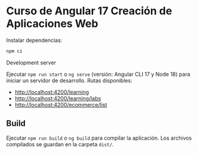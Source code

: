 # Curso de Angular 17 Creación de Aplicaciones Web

Instalar dependencias:

```bash
npm ci
```

Development server

Ejecutar `npm run start` o `ng serve` (versión: Angular CLI 17 y Node 18) para iniciar un servidor de desarrollo. Rutas disponibles:

- [http://localhost:4200/learning](http://localhost:4200/learning)
- [http://localhost:4200/learning/labs](http://localhost:4200/learning/labs)
- [http://localhost:4200/ecommerce/list](http://localhost:4200/ecommerce/list)

## Build

Ejecutar `npm run build` o `ng build` para compilar la aplicación. Los archivos compilados se guardan en la carpeta `dist/`.
